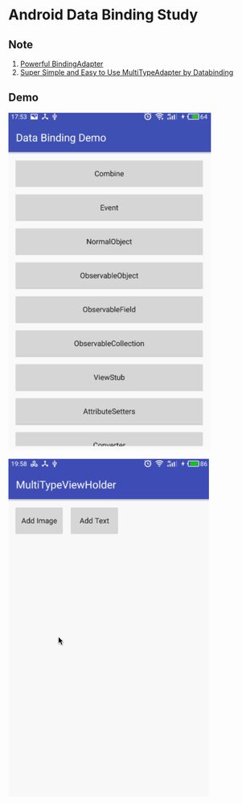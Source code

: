 # Android Data Binding Study

## Note

1. [Powerful BindingAdapter](./note.md)
1. [Super Simple and Easy to Use MultiTypeAdapter by Databinding](./multi-type-adapter.md)

## Demo

![](./art/data_binding_demo.png)

![](./art/multi_type_adapter.gif)
